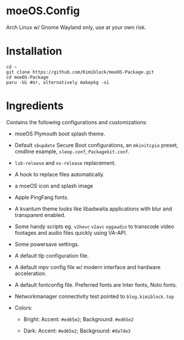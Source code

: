 # moeOS.Config



Arch Linux w/ Gnome Wayland only, use at your own risk.

# Installation

```
cd ~
git clone https://github.com/Kimiblock/moeOS-Package.git
cd moeOS-Package
paru -Ui #or, alternatively makepkg -si
```

# Ingredients

Contains the following configurations and customizations:

- moeOS Plymouth boot splash theme.

- Default `sbupdate` Secure Boot configurations, an `mkinitcpio` preset, cmdline example, `sleep.conf`, `Packagekit.conf`.

- `lsb-release` and `os-release` replacement.

- A hook to replace files automatically.

- a moeOS icon and splash image

- Apple PingFang fonts.

- A kvantum theme looks like libadwaita applications with blur and transparent enabled.

- Some handy scripts eg. `v2hevc` `v2avc` `oggaudio` to transcode video footages and audio files quickly using VA-API.

- Some powersave settings.

- A default tlp configuration file.

- A default mpv config file w/ modern interface and hardware acceleration.

- A default fontconfig file. Preferred fonts are Inter fonts, Noto fonts.

- Networkmanager connectivity test pointed to `blog.kimiblock.top`

- Colors:
  
  - Bright: Accent: `#ed65e2`; Background: `#ed65e2`
  
  - Dark: Accent: `#ed65e2`; Background: `#da7de3`